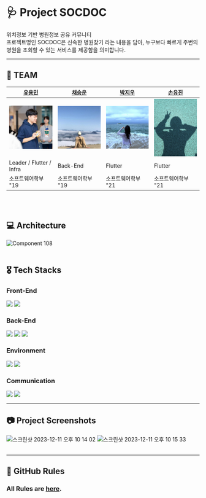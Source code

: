 # 🩺 Project SOCDOC

위치정보 기반 병원정보 공유 커뮤니티
<br/>
프로젝트명인 SOCDOC은 신속한 병원찾기 라는 내용을 담아, 누구보다 빠르게 주변의 병원을 조회할 수 있는 서비스를 제공함을 의미합니다.

---

## 🐥 TEAM
| [유용민](https://github.com/yymin1022) | [채승운](https://github.com/win-luck) | [박지우](https://github.com/pjw-redt) | [손유진](https://github.com/causyj) |
| --- | --- | --- | --- |
| <img src="image/profile_yymin1022.png" width="150" /> | <img src="image/profile_win-luck.png" width="150" /> | <img src="image/profile_pjw-redt.png" width="150" /> | <img src="image/profile_causyj.png" width="150" height="150" style="object-fit: cover;"/> |
| Leader / Flutter / Infra | Back-End | Flutter | Flutter |
| 소프트웨어학부 "19 | 소프트웨어학부 "19 | 소프트웨어학부 "21 | 소프트웨어학부 "21 |
<br>
<br>


## 💻 Architecture
![Component 108](https://github.com/SOCDOC-CAU/.github/assets/80440429/b043d064-7fd0-4d99-a576-24142381699b)
<br>
<br>

## 🎖️ Tech Stacks
### Front-End
<img src="https://img.shields.io/badge/flutter-02569B?style=for-the-badge&logo=flutter&logoColor=white"> <img src="https://img.shields.io/badge/dart-0175C2?style=for-the-badge&logo=flutter&logoColor=white">

### Back-End
<img src="https://img.shields.io/badge/springboot-6DB33F?style=for-the-badge&logo=springboot&logoColor=white"> <img src="https://img.shields.io/badge/IntelliJ IDEA-000000?style=for-the-badge&logo=IntelliJ IDEA&logoColor=white"> <img src="https://img.shields.io/badge/firebase-FFCA28?style=for-the-badge&logo=firebase&logoColor=white">

### Environment
 <img src="https://img.shields.io/badge/Git-F05032?style=for-the-badge&logo=Git&logoColor=white"> <img src="https://img.shields.io/badge/Github-181717?style=for-the-badge&logo=Github&logoColor=white">

### Communication
<img src="https://img.shields.io/badge/Notion-000000?style=for-the-badge&logo=Notion&logoColor=white"> <img src="https://img.shields.io/badge/Google Meet-00897B?style=for-the-badge&logo=Google Meet&logoColor=white">

---

## 📷 Project Screenshots
<img width="1114" alt="스크린샷 2023-12-11 오후 10 14 02" src="https://github.com/SOCDOC-CAU/.github/assets/80440429/174bb82c-4c17-40d9-9af1-8d9ad7a9f9a4">
<img width="1110" alt="스크린샷 2023-12-11 오후 10 15 33" src="https://github.com/SOCDOC-CAU/.github/assets/80440429/e16067db-4813-430e-909b-b8b9b4b723a4">

<br>
<br>

---

## 🤝 GitHub Rules
### All Rules are [here](./Rules.md).
<br>
<br>
